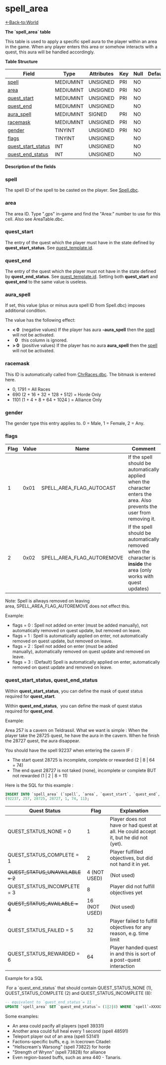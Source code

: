 # spell\_area

[<-Back-to:World](database-world)

**The \`spell\_area\` table**

This table is used to apply a specific spell aura to the player within an area in the game. When any player enters this area or somehow interacts with a quest, this aura will be handled accordingly.

**Table Structure**

| Field                   | Type      | Attributes | Key | Null | Default | Extra | Comment |
| ----------------------- | --------- | ---------- | --- | ---- | ------- | ----- | ------- |
| [spell][1]              | MEDIUMINT | UNSIGNED   | PRI | NO   |         |       |         |
| [area][2]               | MEDIUMINT | UNSIGNED   | PRI | NO   |         |       |         |
| [quest_start][3]        | MEDIUMINT | UNSIGNED   | PRI | NO   |         |       |         |
| [quest_end][4]          | MEDIUMINT | UNSIGNED   |     | NO   |         |       |         |
| [aura_spell][5]         | MEDIUMINT | SIGNED     | PRI | NO   |         |       |         |
| [racemask][6]           | MEDIUMINT | UNSIGNED   | PRI | NO   |         |       |         |
| [gender][7]             | TINYINT   | UNSIGNED   | PRI | NO   |         |       |         |
| [flags][8]              | TINYINT   | UNSIGNED   |     | NO   |         |       |         |
| [quest_start_status][9] | INT       | UNSIGNED   |     | NO   |         |       |         |
| [quest_end_status][10]  | INT       | UNSIGNED   |     | NO   |         |       |         |

[1]: #spell
[2]: #area
[3]: #quest_start
[4]: #quest_end
[5]: #aura_spell
[6]: #racemask
[7]: #gender
[8]: #flags
[9]: #quest_start_status
[10]: #quest_end_status

**Description of the fields**

### spell

The spell ID of the spell to be casted on the player. See [Spell.dbc](Spell).

### area

The area ID. Type ".gps" in-game and find the "Area:" number to use for this cell. Also see AreaTable.dbc.

### quest\_start

The entry of the quest which the player must have in the state defined by **quest\_start\_status**. See [quest\_template.id](quest-template#id).

### quest\_end

The entry of the quest which the player must not have in the state defined by **quest\_end\_status**. See [quest\_template.id](quest-template#id). Setting both **quest\_start** and **quest\_end** to the same value is useless.

### aura\_spell

If set, this value (plus or minus aura spell ID from Spell.dbc) imposes additional condition.

The value has the following effect:

- **< 0**  (negative values) If the player has aura **-aura\_spell** then the [spell](#spell-area-spell) will not be activated.
-   **0**   this column is ignored.
- **> 0**  (positive values) If the player has no aura **aura\_spell** then the [spell](#spell-area-spell) will not be activated.

### racemask

This ID is automatically called from [ChrRaces.dbc](chrraces). The bitmask is entered here.

- 0, 1791 = All Races
- 690 (2 + 16 + 32 + 128 + 512) = Horde Only
- 1101 (1 + 4 + 8 + 64 + 1024 ) = Alliance Only

### gender

The gender type this entry applies to. 0 = Male, 1 = Female, 2 = Any.

### flags

| Flag | Value | Name                          | Comment                                                                                                                   |
| ---- | ----- | ----------------------------- | ------------------------------------------------------------------------------------------------------------------------- |
| 1    | 0x01  | SPELL\_AREA\_FLAG\_AUTOCAST   | If the spell should be automatically applied when the character enters the area. Also prevents the user from removing it. |
| 2    | 0x02  | SPELL\_AREA\_FLAG\_AUTOREMOVE | If the spell should be automatically removed when the character is **inside** the area (only works with quest updates)    |

Note: Spell is allways removed on leaving area, SPELL\_AREA\_FLAG\_AUTOREMOVE does not effect this.

Example:

- flags = 0 : Spell not added on enter (must be added manually), not automatically removed on quest update, but removed on leave.
- flags = 1 : Spell is automatically applied on enter, not automatically removed on quest update, but removed on leave.
- flags = 2 : Spell not added on enter (must be added manually), automatically removed on quest update and removed on leave.
- flags = 3 : (Default) Spell is automatically applied on enter, automatically removed on quest update and removed on leave.

### quest\_start\_status, quest\_end\_status

Within **quest\_start\_status**, you can define the mask of quest status required for **quest\_start**.

Within **quest\_end\_status**,  you can define the mask of quest status required for **quest\_end**. 

Example:

Area 257 is a cavern on Teldrassil. What we want is simple : When the player take the 28725 quest, he have the aura in the cavern. When he finish the 28727 quest, the aura disappear.

You should have the spell 92237 when entering the cavern IF :

- The start quest 28725 is incomplete, complete or rewarded (2 | 8 | 64 = 74) 
- The end quest 28727 is not taked (none), incomplete or complete BUT not rewarded (1 | 2 | 8 = 11)

Here is the SQL for this example : 

```sql
INSERT INTO `spell_area` (`spell`, `area`, `quest_start`, `quest_end`, `autocast`, `quest_start_status`, `quest_end_status`) VALUES 
(92237, 257, 28725, 28727, 1, 74, 11);
```

| Quest Status                       | Flag          | Explanation                                                                         |
| ---------------------------------- | ------------- | ----------------------------------------------------------------------------------- |
| QUEST\_STATUS\_NONE = 0            | 1             | Player does not have or had quest at all. He could accept it, but he did not (yet). |
| QUEST\_STATUS\_COMPLETE = 1        | 2             | Player fulfilled objectives, but did not hand it in yet.                            |
| ~~QUEST\_STATUS\_UNAVAILABLE = 2~~ | 4 (NOT USED)  | (Not used)                                                                          |
| QUEST\_STATUS\_INCOMPLETE = 3      | 8             | Player did not fulfill objectives yet                                               |
| ~~QUEST\_STATUS\_AVAILABLE = 4~~   | 16 (NOT USED) | (Not used)                                                                          |
| QUEST\_STATUS\_FAILED = 5          | 32            | Player failed to fulfill objectives for any reason, e.g. time limit                 |
| QUEST\_STATUS\_REWARDED = 6        | 64            | Player handed quest in and this is sort of a post-quest interaction                 |

Example for a SQL

 For a \`quest\_end\_status\` that should contain QUEST\_STATUS\_NONE (1), QUEST\_STATUS\_COMPLETE (2) and QUEST\_STATUS\_INCOMPLETE (8):

``` sql
-- equivalent to `quest_end_status`= 11
UPDATE `spell_area` SET `quest_end_status`= (1|2|8) WHERE `spell`=XXXXX AND `area`=YYYY;
```

Some examples:

- An area could pacify all players (spell 39331)
- Another area could full heal every 1 second (spell 48591)
- Teleport player out of an area (spell 53141)
- Factions-specific buffs, e.g. in Icecrown Citadel:
- "Hellscream's Warsong" (spell 73822) for horde 
- "Strength of Wrynn" (spell 73828) for alliance
- Even region-based buffs, such as area 440 - Tanaris.

